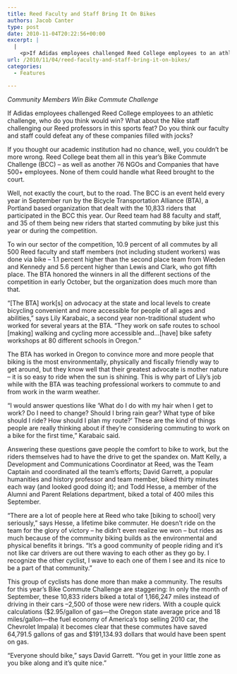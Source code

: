 ```yaml
---
title: Reed Faculty and Staff Bring It On Bikes
authors: Jacob Canter
type: post
date: 2010-11-04T20:22:56+00:00
excerpt: |
  |
    <p>If Adidas employees challenged Reed College employees to an athletic  challenge, who do you think would win? What about the Nike staff  challenging our Reed professors in this sports feat? Do you think our  faculty and staff could defeat any of these companies filled with jocks?</p>
url: /2010/11/04/reed-faculty-and-staff-bring-it-on-bikes/
categories:
  - Features

---
```

_Community Members Win Bike Commute Challenge_

If Adidas employees challenged Reed College employees to an athletic challenge, who do you think would win? What about the Nike staff challenging our Reed professors in this sports feat? Do you think our faculty and staff could defeat any of these companies filled with jocks?

If you thought our academic institution had no chance, well, you couldn’t be more wrong. Reed College beat them all in this year’s Bike Commute Challenge (BCC) – as well as another 76 NGOs and Companies that have 500+ employees. None of them could handle what Reed brought to the court.

Well, not exactly the court, but to the road. The BCC is an event held every year in September run by the Bicycle Transportation Alliance (BTA), a Portland based organization that dealt with the 10,833 riders that participated in the BCC this year. Our Reed team had 88 faculty and staff, and 35 of them being new riders that started commuting by bike just this year or during the competition.

To win our sector of the competition, 10.9 percent of all commutes by all 500 Reed faculty and staff members (not including student workers) was done via bike – 1.1 percent higher than the second place team from Wieden and Kennedy and 5.6 percent higher than Lewis and Clark, who got fifth place. The BTA honored the winners in all the different sections of the competition in early October, but the organization does much more than that.

“[The BTA] work[s] on advocacy at the state and local levels to create bicycling convenient and more accessible for people of all ages and abilities,” says Lily Karabaic, a second year non-traditional student who worked for several years at the BTA. “They work on safe routes to school [making] walking and cycling more accessible and…[have] bike safety workshops at 80 different schools in Oregon.”

The BTA has worked in Oregon to convince more and more people that biking is the most environmentally, physically and fiscally friendly way to get around, but they know well that their greatest advocate is mother nature – it is so easy to ride when the sun is shining. This is why part of Lily’s job while with the BTA was teaching professional workers to commute to and from work in the warm weather.

“I would answer questions like ‘What do I do with my hair when I get to work? Do I need to change? Should I bring rain gear? What type of bike should I ride? How should I plan my route?’ These are the kind of things people are really thinking about if they’re considering commuting to work on a bike for the first time,” Karabaic said.

Answering these questions gave people the comfort to bike to work, but the riders themselves had to have the drive to get the spandex on. Matt Kelly, a Development and Communications Coordinator at Reed, was the Team Captain and coordinated all the team’s efforts; David Garrett, a popular humanities and history professor and team member, biked thirty minutes each way (and looked good doing it); and Todd Hesse, a member of the Alumni and Parent Relations department, biked a total of 400 miles this September.

“There are a lot of people here at Reed who take [biking to school] very seriously,” says Hesse, a lifetime bike commuter. He doesn’t ride on the team for the glory of victory – he didn’t even realize we won – but rides as much because of the community biking builds as the environmental and physical benefits it brings. “It’s a good community of people riding and it’s not like car drivers are out there waving to each other as they go by. I recognize the other cyclist, I wave to each one of them I see and its nice to be a part of that community.”

This group of cyclists has done more than make a community. The results for this year’s Bike Commute Challenge are staggering: In only the month of September, these 10,833 riders biked a total of 1,166,247 miles instead of driving in their cars –2,500 of those were new riders. With a couple quick calculations ($2.95/gallon of gas—the Oregon state average price and 18 miles/gallon—the fuel economy of America’s top selling 2010 car, the Chevrolet Impala) it becomes clear that these commutes have saved 64,791.5 gallons of gas and $191,134.93 dollars that would have been spent on gas.

“Everyone should bike,” says David Garrett. “You get in your little zone as you bike along and it’s quite nice.”